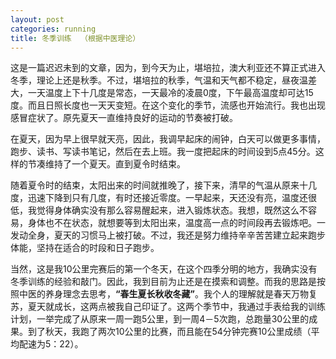 ```yaml
---
layout: post
categories: running
title: 冬季训练  （根据中医理论）
---
```


这是一篇迟迟未到的文章，因为，到今天为止，堪培拉，澳大利亚还不算正式进入冬季，理论上还是秋季。不过，堪培拉的秋季，气温和天气都不稳定，昼夜温差大，一天温度上下十几度是常态，一天最冷的凌晨0度，下午最高温度却可达15度。而且日照长度也一天天变短。在这个变化的季节，流感也开始流行。我也出现感冒症状了。原先夏天一直维持良好的运动的节奏被打破。

在夏天，因为早上很早就天亮，因此，我调早起床的闹钟，白天可以做更多事情，跑步、读书、写读书笔记，然后在去上班。我一度把起床的时间设到5点45分。这样的节凑维持了一个夏天。直到夏令时结束。

随着夏令时的结束，太阳出来的时间就推晚了，接下来，清早的气温从原来十几度，迅速下降到只有几度，有时还接近零度。一早起来，天还没有亮，温度还很低，我觉得身体确实没有那么容易醒起来，进入锻炼状态。我想，既然这么不容易，身体也不在状态，就想要等到太阳出来，温度高一点的时间段再去锻炼吧。一发动全身，夏天的习惯马上被打破。不过，我还是努力维持辛辛苦苦建立起来跑步体能，坚持在适合的时段和日子跑步。

当然，这是我10公里完赛后的第一个冬天，在这个四季分明的地方，我确实没有冬季训练的经验和敲门。因此，我到目前为止还是在摸索和调整。而我的思路是按照中医的养身理念去思考，**“春生夏长秋收冬藏”**。我个人的理解就是春天万物复苏，夏天就成长，这两点被我自己印证了。这两个季节中，我通过手表给我的训练计划，一举完成了从原来一周一跑5公里，到一周4－5次跑，总跑量30公里的成果。到了秋天，我跑了两次10公里的比赛，而且能在54分钟完赛10公里成绩（平均配速为5：22）。


<!--stackedit_data:
eyJoaXN0b3J5IjpbMTcyNjk1NjEzMV19
-->